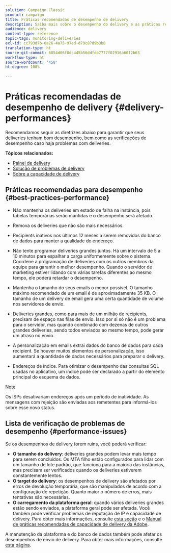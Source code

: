 ```yaml
---
solution: Campaign Classic
product: campaign
title: Práticas recomendadas de desempenho de delivery
description: Saiba mais sobre o desempenho do delivery e as práticas recomendadas.
audience: delivery
content-type: reference
topic-tags: monitoring-deliveries
exl-id: cc793d7b-0a26-4a75-97ed-d79c87d9b3b8
translation-type: ht
source-git-commit: 6854d06f8dc445b56ddfde7777f02916a60f2b63
workflow-type: ht
source-wordcount: '458'
ht-degree: 100%

---
```


# Práticas recomendadas de desempenho de delivery {#delivery-performances}

Recomendamos seguir as diretrizes abaixo para garantir que seus deliveries tenham bom desempenho, bem como as verificações de desempenho caso haja problemas com deliveries.

**Tópicos relacionados:**

* [Painel de delivery](../../delivery/using/delivery-dashboard.md)
* [Solução de problemas de delivery](../../delivery/using/delivery-troubleshooting.md)
* [Sobre a capacidade de delivery](../../delivery/using/about-deliverability.md)

## Práticas recomendadas para desempenho {#best-practices-performance}

* Não mantenha os deliveries em estado de falha na instância, pois tabelas temporárias serão mantidas e o desempenho será afetado.

* Remova os deliveries que não são mais necessários.

* Recipients inativos nos últimos 12 meses a serem removidos do banco de dados para manter a qualidade do endereço.

* Não tente programar deliveries grandes juntos. Há um intervalo de 5 a 10 minutos para espalhar a carga uniformemente sobre o sistema. Coordene a programação de deliveries com os outros membros da equipe para garantir o melhor desempenho. Quando o servidor de marketing estiver lidando com várias tarefas diferentes ao mesmo tempo, ele poderá retardar o desempenho.

* Mantenha o tamanho do seus emails o menor possível. O tamanho máximo recomendado de um email é de aproximadamente 35 KB. O tamanho de um delivery de email gera uma certa quantidade de volume nos servidores de envio.

* Deliveries grandes, como para mais de um milhão de recipients, precisam de espaço nas filas de envio. Isso por si só não é um problema para o servidor, mas quando combinado com dezenas de outros grandes deliveries, sendo todos enviados ao mesmo tempo, pode gerar um atraso no envio.

* A personalização em emails extrai dados do banco de dados para cada recipient. Se houver muitos elementos de personalização, isso aumentará a quantidade de dados necessários para preparar o delivery.

* Endereços de índice. Para otimizar o desempenho das consultas SQL usadas no aplicativo, um índice pode ser declarado a partir do elemento principal do esquema de dados.

>[!NOTE]
>
>Os ISPs desativariam endereços após um período de inatividade. As mensagens com rejeição são enviadas aos remetentes para informá-los sobre esse novo status.

## Lista de verificação de problemas de desempenho {#performance-issues}

Se os desempenhos de delivery forem ruins, você poderá verificar:

* **O tamanho do delivery**: deliveries grandes podem levar mais tempo para serem concluídos. Os MTA filho estão configurados para lidar com um tamanho de lote padrão, que funciona para a maioria das instâncias, mas precisam ser verificados quando os deliveries estiverem constantemente lentos.
* **O target do delivery**: os desempenhos de delivery são afetados por erros de devolução temporária, que são manipulados de acordo com a configuração de repetição. Quanto maior o número de erros, mais tentativas são necessárias.
* **O carregamento da plataforma geral**: quando vários deliveries grandes estão sendo enviados, a plataforma geral pode ser afetada. Você também pode verificar problemas de reputação de IP e capacidade de delivery. Para obter mais informações, consulte [esta seção](../../delivery/using/about-deliverability.md) e o [Manual de práticas recomendadas de capacidade de delivery da Adobe](https://experienceleague.adobe.com/docs/deliverability-learn/deliverability-best-practice-guide/introduction.html?lang=pt-BR).

A manutenção da plataforma e do banco de dados também pode afetar os desempenhos de envio de delivery. Para obter mais informações, consulte [esta página](../../production/using/database-performances.md).
